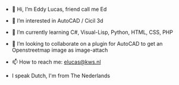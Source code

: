 - 👋 Hi, I’m Eddy Lucas, friend call me Ed
- 👀 I’m interested in AutoCAD / Cicil 3d
- 🌱 I’m currently learning C#, Visual-Lisp, Python, HTML, CSS, PHP
- 💞️ I’m looking to collaborate on a plugin for AutoCAD to get an Openstreetmap image as image-attach
- 📫 How to reach me: elucas@kws.nl

- I speak Dutch, I'm from The Nederlands

<!---
EddyLucasKWS/EddyLucasKWS is a ✨ special ✨ repository because its `README.md` (this file) appears on your GitHub profile.
You can click the Preview link to take a look at your changes.
--->
